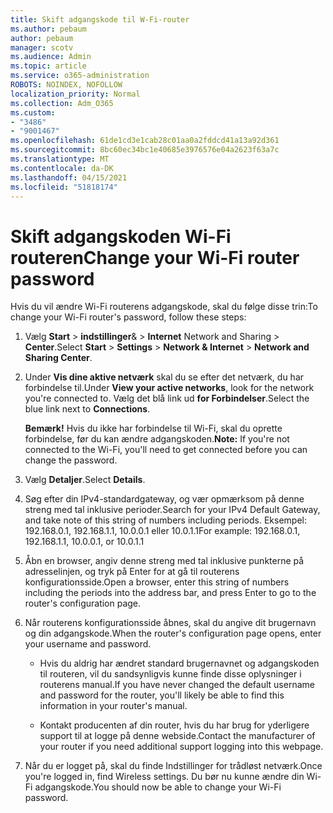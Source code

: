 ```yaml
---
title: Skift adgangskode til W-Fi-router
ms.author: pebaum
author: pebaum
manager: scotv
ms.audience: Admin
ms.topic: article
ms.service: o365-administration
ROBOTS: NOINDEX, NOFOLLOW
localization_priority: Normal
ms.collection: Adm_O365
ms.custom:
- "3486"
- "9001467"
ms.openlocfilehash: 61de1cd3e1cab28c01aa0a2fddcd41a13a92d361
ms.sourcegitcommit: 8bc60ec34bc1e40685e3976576e04a2623f63a7c
ms.translationtype: MT
ms.contentlocale: da-DK
ms.lasthandoff: 04/15/2021
ms.locfileid: "51818174"
---
```

# <a name="change-your-wi-fi-router-password"></a><span data-ttu-id="c95d8-102">Skift adgangskoden Wi-Fi routeren</span><span class="sxs-lookup"><span data-stu-id="c95d8-102">Change your Wi-Fi router password</span></span>

<span data-ttu-id="c95d8-103">Hvis du vil ændre Wi-Fi routerens adgangskode, skal du følge disse trin:</span><span class="sxs-lookup"><span data-stu-id="c95d8-103">To change your Wi-Fi router's password, follow these steps:</span></span>

1. <span data-ttu-id="c95d8-104">Vælg **Start**  >  **indstillinger**&  >  **Internet** Network and Sharing  >  **Center**.</span><span class="sxs-lookup"><span data-stu-id="c95d8-104">Select **Start** > **Settings** > **Network & Internet** > **Network and Sharing Center**.</span></span>

2. <span data-ttu-id="c95d8-105">Under **Vis dine aktive netværk** skal du se efter det netværk, du har forbindelse til.</span><span class="sxs-lookup"><span data-stu-id="c95d8-105">Under **View your active networks**, look for the network you're connected to.</span></span> <span data-ttu-id="c95d8-106">Vælg det blå link ud **for Forbindelser**.</span><span class="sxs-lookup"><span data-stu-id="c95d8-106">Select the blue link next to **Connections**.</span></span><br>

   <span data-ttu-id="c95d8-107">**Bemærk!** Hvis du ikke har forbindelse til Wi-Fi, skal du oprette forbindelse, før du kan ændre adgangskoden.</span><span class="sxs-lookup"><span data-stu-id="c95d8-107">**Note:** If you're not connected to the Wi-Fi, you'll need to get connected before you can change the password.</span></span>

3. <span data-ttu-id="c95d8-108">Vælg **Detaljer**.</span><span class="sxs-lookup"><span data-stu-id="c95d8-108">Select **Details**.</span></span>

4. <span data-ttu-id="c95d8-109">Søg efter din IPv4-standardgateway, og vær opmærksom på denne streng med tal inklusive perioder.</span><span class="sxs-lookup"><span data-stu-id="c95d8-109">Search for your IPv4 Default Gateway, and take note of this string of numbers including periods.</span></span> <span data-ttu-id="c95d8-110">Eksempel: 192.168.0.1, 192.168.1.1, 10.0.0.1 eller 10.0.1.1</span><span class="sxs-lookup"><span data-stu-id="c95d8-110">For example: 192.168.0.1, 192.168.1.1, 10.0.0.1, or 10.0.1.1</span></span>

5. <span data-ttu-id="c95d8-111">Åbn en browser, angiv denne streng med tal inklusive punkterne på adresselinjen, og tryk på Enter for at gå til routerens konfigurationsside.</span><span class="sxs-lookup"><span data-stu-id="c95d8-111">Open a browser, enter this string of numbers including the periods into the address bar, and press Enter to go to the router's configuration page.</span></span>

6. <span data-ttu-id="c95d8-112">Når routerens konfigurationsside åbnes, skal du angive dit brugernavn og din adgangskode.</span><span class="sxs-lookup"><span data-stu-id="c95d8-112">When the router's configuration page opens, enter your username and password.</span></span><br>
   - <span data-ttu-id="c95d8-113">Hvis du aldrig har ændret standard brugernavnet og adgangskoden til routeren, vil du sandsynligvis kunne finde disse oplysninger i routerens manual.</span><span class="sxs-lookup"><span data-stu-id="c95d8-113">If you have never changed the default username and password for the router, you'll likely be able to find this information in your router's manual.</span></span>

   - <span data-ttu-id="c95d8-114">Kontakt producenten af din router, hvis du har brug for yderligere support til at logge på denne webside.</span><span class="sxs-lookup"><span data-stu-id="c95d8-114">Contact the manufacturer of your router if you need additional support logging into this webpage.</span></span>

7. <span data-ttu-id="c95d8-115">Når du er logget på, skal du finde Indstillinger for trådløst netværk.</span><span class="sxs-lookup"><span data-stu-id="c95d8-115">Once you're logged in, find Wireless settings.</span></span> <span data-ttu-id="c95d8-116">Du bør nu kunne ændre din Wi-Fi adgangskode.</span><span class="sxs-lookup"><span data-stu-id="c95d8-116">You should now be able to change your Wi-Fi password.</span></span>
